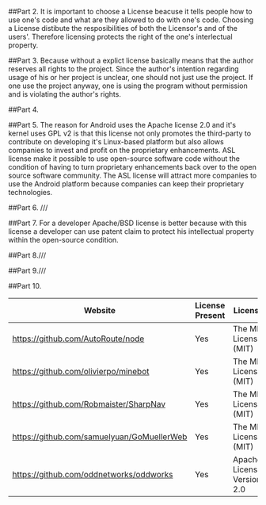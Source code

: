 ##Part 2.
 It is important to choose a License beacuse it tells people how to use one's code and what are they allowed to do with one's code.
 Choosing a License distibute the resposibilities of both the Licensor's and of the users'. Therefore licensing protects the right of
 the one's interlectual property.
 
##Part 3.
 Because without a explict license basically means that the author reserves all rights to the project. Since the author's intention regarding usage of his or her project is unclear, one should not just use the project. If one use the project anyway, one is using the program without permission and is violating the author's rights.

##Part 4.


##Part 5.
 The reason for Android uses the Apache license 2.0 and it's kernel uses GPL v2 is that this license not only promotes the third-party to
 contribute on developing it's Linux-based platform but also allows companies to invest and profit on the proprietary enhancements. ASL
 license make it possible to use open-source software code without the condition of having to turn proprietary enhancements back over to the open source software community. The ASL license will attract more companies to use the Android platform because companies can keep their proprietary technologies.
 
##Part 6. ///

##Part 7.
 For a developer Apache/BSD license is better because with this license a developer can use patent claim to protect his intellectual property within the open-source condition.
 
 
##Part 8.///

##Part 9.///

##Part 10.

Website                                 |    License Present   |        License
----------------------------------------|----------------------|-----------------------------
https://github.com/AutoRoute/node       |        Yes           |  The MIT License (MIT)
https://github.com/olivierpo/minebot    |        Yes           |  The MIT License (MIT)
https://github.com/Robmaister/SharpNav  |        Yes           |  The MIT License (MIT)
https://github.com/samuelyuan/GoMuellerWeb |     Yes           |  The MIT License (MIT)
https://github.com/oddnetworks/oddworks |       Yes            | Apache License, Version 2.0
